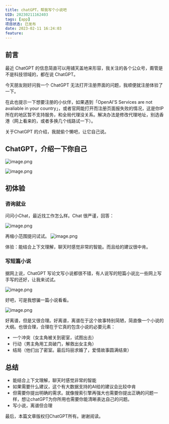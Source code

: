 ```yaml
---
title: chatGPT，帮我写个小说吧
UID: 20230211162403
tags: [app]
项目状态: 已发布
date: 2023-02-11 16:24:03
feature: 
---
```



## 前言

最近 ChatGPT 的信息简直可以用铺天盖地来形容，我关注的各个公众号，甭管是不是科技领域的，都在说 ChatGPT。

今天朋友刚好问我一个 ChatGPT 无法打开注册界面的问题，我顺便就注册体验了一下。

在此也提示一下想要注册的小伙伴，如果遇到「OpenAI'S Services are not avaliable in your country」，或者官网能打开而注册页面报失败的情况，这是你IP所在的地区暂不支持服务，和全局代理没关系。解决办法是修改代理地址，别选香港（网上看来的，或者多换几个线路试一下）。

关于ChatGPT 的介绍，我就偷个懒吧，让它自己说。

## ChatGPT，介绍一下你自己

![image.png](https://s2.loli.net/2023/02/11/4b3wHfJnvZMFtsr.png)

![image.png](https://s2.loli.net/2023/02/11/OKqi35IkURewT2H.png)

## 初体验

### 咨询就业

问问小Chat，最近找工作怎么样。Chat 很严谨，回答：

![image.png](https://s2.loli.net/2023/02/11/rDFbNGAgVu2J8ty.png)


再缩小范围提问试试。
![image.png](https://s2.loli.net/2023/02/11/VbzXsj4hi2wrZYH.png)

体验：能结合上下文理解，聊天时感觉非常的智能。而且给的建议很中肯。

### 写短篇小说

据网上说，ChatGPT 写论文写小说都很不错，有人说写的短篇小说比一些网上写手写的还好，让我来试试。

![image.png](https://s2.loli.net/2023/02/11/I1iR8EWMZqrlozn.png)

好吧，可是我想骗一篇小说看看。

![image.png](https://s2.loli.net/2023/02/11/WAQyRDhi7a3LJt4.png)

好离谱，但是又很合理。好离谱，离谱在于这个故事特别简陋，简直像一个小说的大纲。也很合理，合理在于它真的包含小说的必要元素：
- 一个冲突（女主角被关到密室，试图出去）
- 行动（男主角用工具破门，解救出女主角）
- 结局（他们出了密室。最后玛丽求婚了，爱情故事圆满结束）


## 总结

- 能结合上下文理解，聊天时感觉非常的智能
- 如果需要什么建议，这个有大数据支持的AI给的建议会比较中肯
- 但需要你提出明确的需求。就像搜索引擎再强大也需要你提出正确的问题一样，想让chatGPT为你所用也需要你能清晰表达自己的问题。
- 写小说，离谱但合理

最后，本篇文章版权归ChatGPT所有。谢谢阅读。